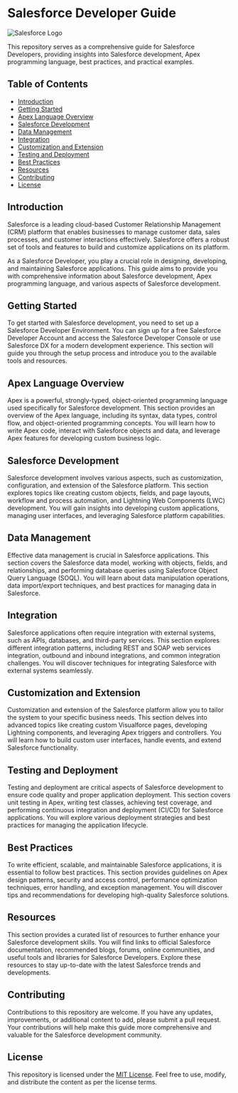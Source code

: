# Salesforce Developer Guide

![Salesforce Logo](salesforce_logo.png)

This repository serves as a comprehensive guide for Salesforce Developers, providing insights into Salesforce development, Apex programming language, best practices, and practical examples.

## Table of Contents

- [Introduction](#introduction)
- [Getting Started](#getting-started)
- [Apex Language Overview](#apex-language-overview)
- [Salesforce Development](#salesforce-development)
- [Data Management](#data-management)
- [Integration](#integration)
- [Customization and Extension](#customization-and-extension)
- [Testing and Deployment](#testing-and-deployment)
- [Best Practices](#best-practices)
- [Resources](#resources)
- [Contributing](#contributing)
- [License](#license)

## Introduction

Salesforce is a leading cloud-based Customer Relationship Management (CRM) platform that enables businesses to manage customer data, sales processes, and customer interactions effectively. Salesforce offers a robust set of tools and features to build and customize applications on its platform.

As a Salesforce Developer, you play a crucial role in designing, developing, and maintaining Salesforce applications. This guide aims to provide you with comprehensive information about Salesforce development, Apex programming language, and various aspects of Salesforce development.

## Getting Started

To get started with Salesforce development, you need to set up a Salesforce Developer Environment. You can sign up for a free Salesforce Developer Account and access the Salesforce Developer Console or use Salesforce DX for a modern development experience. This section will guide you through the setup process and introduce you to the available tools and resources.

## Apex Language Overview

Apex is a powerful, strongly-typed, object-oriented programming language used specifically for Salesforce development. This section provides an overview of the Apex language, including its syntax, data types, control flow, and object-oriented programming concepts. You will learn how to write Apex code, interact with Salesforce objects and data, and leverage Apex features for developing custom business logic.

## Salesforce Development

Salesforce development involves various aspects, such as customization, configuration, and extension of the Salesforce platform. This section explores topics like creating custom objects, fields, and page layouts, workflow and process automation, and Lightning Web Components (LWC) development. You will gain insights into developing custom applications, managing user interfaces, and leveraging Salesforce platform capabilities.

## Data Management

Effective data management is crucial in Salesforce applications. This section covers the Salesforce data model, working with objects, fields, and relationships, and performing database queries using Salesforce Object Query Language (SOQL). You will learn about data manipulation operations, data import/export techniques, and best practices for managing data in Salesforce.

## Integration

Salesforce applications often require integration with external systems, such as APIs, databases, and third-party services. This section explores different integration patterns, including REST and SOAP web services integration, outbound and inbound integrations, and common integration challenges. You will discover techniques for integrating Salesforce with external systems seamlessly.

## Customization and Extension

Customization and extension of the Salesforce platform allow you to tailor the system to your specific business needs. This section delves into advanced topics like creating custom Visualforce pages, developing Lightning components, and leveraging Apex triggers and controllers. You will learn how to build custom user interfaces, handle events, and extend Salesforce functionality.

## Testing and Deployment

Testing and deployment are critical aspects of Salesforce development to ensure code quality and proper application deployment. This section covers unit testing in Apex, writing test classes, achieving test coverage, and performing continuous integration and deployment (CI/CD) for Salesforce applications. You will explore various deployment strategies and best practices for managing the application lifecycle.

## Best Practices

To write efficient, scalable, and maintainable Salesforce applications, it is essential to follow best practices. This section provides guidelines on Apex design patterns, security and access control, performance optimization techniques, error handling, and exception management. You will discover tips and recommendations for developing high-quality Salesforce solutions.

## Resources

This section provides a curated list of resources to further enhance your Salesforce development skills. You will find links to official Salesforce documentation, recommended blogs, forums, online communities, and useful tools and libraries for Salesforce Developers. Explore these resources to stay up-to-date with the latest Salesforce trends and developments.

## Contributing

Contributions to this repository are welcome. If you have any updates, improvements, or additional content to add, please submit a pull request. Your contributions will help make this guide more comprehensive and valuable for the Salesforce development community.

## License

This repository is licensed under the [MIT License](LICENSE). Feel free to use, modify, and distribute the content as per the license terms.

